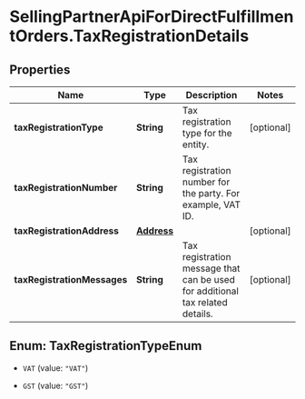 # SellingPartnerApiForDirectFulfillmentOrders.TaxRegistrationDetails

## Properties

Name | Type | Description | Notes
------------ | ------------- | ------------- | -------------
**taxRegistrationType** | **String** | Tax registration type for the entity. | [optional] 
**taxRegistrationNumber** | **String** | Tax registration number for the party. For example, VAT ID. | 
**taxRegistrationAddress** | [**Address**](Address.md) |  | [optional] 
**taxRegistrationMessages** | **String** | Tax registration message that can be used for additional tax related details. | [optional] 



## Enum: TaxRegistrationTypeEnum


* `VAT` (value: `"VAT"`)

* `GST` (value: `"GST"`)




